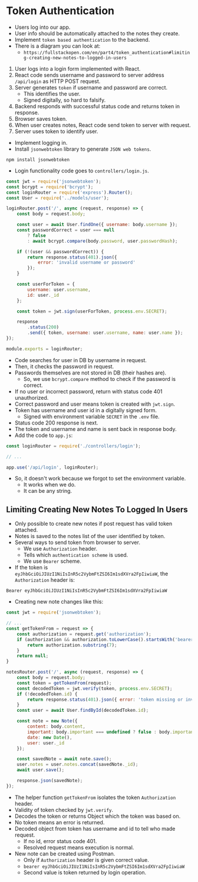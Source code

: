 # Token Authentication
- Users log into our app.
- User info should be automatically attached to the notes they create.
- Implement `token based authentication` to the backend.
- There is a diagram you can look at:
    - `https://fullstackopen.com/en/part4/token_authentication#limiting-creating-new-notes-to-logged-in-users`
1. User logs into a login form implemented with React.
2. React code sends username and password to server address `/api/login` as HTTP POST request.
3. Server generates `token` if username and password are correct.
    - This identifies the user.
    - Signed digitally, so hard to falsify.
4. Backend responds with successful status code and returns token in response.
5. Browser saves token.
6. When user creates notes, React code send token to server with request.
7. Server uses token to identify user.
- Implement logging in.
- Install `jsonwebtoken` library to generate `JSON web tokens`.
```
npm install jsonwebtoken
```
- Login functionality code goes to `controllers/login.js`.
```javascript
const jwt = require('jsonwebtoken');
const bcrypt = require('bcrypt');
const loginRouter = require('express').Router();
const User = require('../models/user');

loginRouter.post('/', async (request, response) => {
    const body = request.body;

    const user = await User.findOne({ username: body.username });
    const passwordCorrect = user === null
        ? false
        : await bcrypt.compare(body.password, user.passwordHash);

    if (!(user && passwordCorrect)) {
        return response.status(401).json({
            error: 'invalid username or password'
        });
    }

    const userForToken = {
        username: user.username,
        id: user._id
    };

    const token = jwt.sign(userForToken, process.env.SECRET);

    response
        .status(200)
        .send({ token, username: user.username, name: user.name });
});

module.exports = loginRouter;
```
- Code searches for user in DB by username in request.
- Then, it checks the password in request.
- Passwords themselves are not stored in DB (their hashes are).
    - So, we use `bcrypt.compare` method to check if the password is correct.
- If no user or incorrect password, return with status code 401 unauthorized.
- Correct password and user means token is created with `jwt.sign`.
- Token has username and user id in a digitally signed form.
    - Signed with environment variable `SECRET` in the `.env` file.
- Status code 200 response is next.
- The token and username and name is sent back in response body.
- Add the code to `app.js`:
```javascript
const loginRouter = require('./controllers/login');

// ...

app.use('/api/login', loginRouter);
```
- So, it doesn't work because we forgot to set the environment variable.
    - It works when we do.
    - It can be any string.

## Limiting Creating New Notes To Logged In Users
- Only possible to create new notes if post request has valid token attached.
- Notes is saved to the notes list of the user identified by token.
- Several ways to send token from browser to server.
    - We use `Authorization` header.
    - Tells which `authentication scheme` is used.
    - We use `Bearer` scheme.
- If the token is `eyJhbGciOiJIUzI1NiIsInR5c2VybmFtZSI6Im1sdXVra2FpIiwiaW`, the `Authorization` header is:
```
Bearer eyJhbGciOiJIUzI1NiIsInR5c2VybmFtZSI6Im1sdXVra2FpIiwiaW
```
- Creating new note changes like this:
```javascript
const jwt = require('jsonwebtoken');

// ...
const getTokenFrom = request => {
    const authorization = request.get('authorization');
    if (authorization && authorization.toLowerCase().startsWith('bearer ')) {
        return authorization.substring(7);
    }
    return null;
}

notesRouter.post('/', async (request, response) => {
    const body = request.body;
    const token = getTokenFrom(request);
    const decodedToken = jwt.verify(token, process.env.SECRET);
    if (!decodedToken.id) {
        return response.status(401).json({ error: 'token missing or invalid' });
    }
    const user = await User.findById(decodedToken.id);

    const note = new Note({
        content: body.content,
        important: body.important === undefined ? false : body.important,
        date: new Date(),
        user: user._id
    });

    const savedNote = await note.save();
    user.notes = user.notes.concat(savedNote._id);
    await user.save();

    response.json(savedNote);
});
```
- The helper function `getTokenFrom` isolates the token `Authorization` header.
- Validity of token checked by `jwt.verify`.
- Decodes the token or returns Object which the token was based on.
- No token means an error is returned.
- Decoded object from token has username and id to tell who made request.
    - If no id, error status code 401.
    - Resolved request means execution is normal.
- New note can be created using Postman.
    - Only if `Authorization` header is given correct value.
    - `bearer eyJhbGciOiJIUzI1NiIsInR5c2VybmFtZSI6Im1sdXVra2FpIiwiaW`
    - Second value is token returned by login operation.

